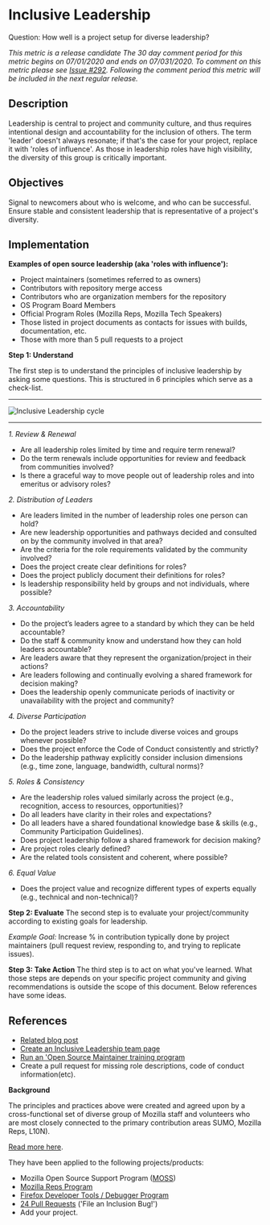 # Inclusive Leadership

Question: How well is a project setup for diverse leadership?

_This metric is a release candidate The 30 day comment period for this metric begins on 07/01/2020 and ends on 07/031/2020. To comment on this metric please see [Issue #292](https://github.com/chaoss/wg-diversity-inclusion/issues/292). Following the comment period this metric will be included in the next regular release._

## Description

Leadership is central to project and community culture, and thus requires intentional design and accountability for the inclusion of others. The term 'leader' doesn't always resonate; if that's the case for your project, replace it with 'roles of influence'. As those in leadership roles have high visibility, the diversity of this group is critically important.


## Objectives

Signal to newcomers about who is welcome, and who can be successful. Ensure stable and consistent leadership that is representative of a project's diversity.


## Implementation

**Examples of open source leadership (aka 'roles with influence'):**

* Project maintainers (sometimes referred to as owners)
* Contributors with repository merge access
* Contributors who are organization members for the repository
* OS Program Board Members
* Official Program Roles (Mozilla Reps, Mozilla Tech Speakers)
* Those listed in project documents as contacts for issues with builds, documentation, etc.
* Those with more than 5 pull requests to a project


**Step 1: Understand**

The first step is to understand the principles of inclusive leadership by asking some questions. This is structured in 6 principles which serve as a check-list.

----

![Inclusive Leadership cycle](https://mozilla.github.io/maintainer-cohort/img/il.png)

----

_1. Review & Renewal_

* Are all leadership roles limited by time and require term renewal?
* Do the term renewals include opportunities for review and feedback from communities involved?
* Is there a graceful way to move people out of leadership roles and into emeritus or advisory roles?

_2. Distribution of Leaders_

* Are leaders limited in the number of leadership roles one person can hold?
* Are new leadership opportunities and pathways decided and consulted on by the community involved in that area?
* Are the criteria for the role requirements validated by the community involved?
* Does the project create clear definitions for roles?
* Does the project publicly document their definitions for roles?
* Is leadership responsibility held by groups and not individuals, where possible?

_3. Accountability_

* Do the project’s leaders agree to a standard by which they can be held accountable?
* Do the staff & community know and understand how they can hold leaders accountable?
* Are leaders aware that they represent the organization/project in their actions?
* Are leaders following and continually evolving a shared framework for decision making?
* Does the leadership openly communicate periods of inactivity or unavailability with the project and community?

_4. Diverse Participation_

* Do the project leaders strive to include diverse voices and groups whenever possible?
* Does the project enforce the Code of Conduct consistently and strictly?
* Do the leadership pathway explicitly consider inclusion dimensions (e.g., time zone, language, bandwidth, cultural norms)?

_5. Roles & Consistency_

* Are the leadership roles valued similarly across the project (e.g., recognition, access to resources, opportunities)?
* Do all leaders have clarity in their roles and expectations?
* Do all leaders have a shared foundational knowledge base & skills (e.g., Community Participation Guidelines).
* Does project leadership follow a shared framework for decision making?
* Are project roles clearly defined?
* Are the related tools consistent and coherent, where possible?

_6. Equal Value_

* Does the project value and recognize different types of experts equally (e.g., technical and non-technical)?


**Step 2: Evaluate**
The second step is to evaluate your project/community according to existing goals for leadership.  

_Example Goal:_ Increase % in contribution typically done by project maintainers (pull request review, responding to, and trying to replicate issues).

**Step 3: Take Action**
The third step is to act on what you've learned. What those steps are depends on your specific project community and giving recommendations is outside the scope of this document. Below references have some ideas.


## References

* [Related blog post](https://medium.com/@sunnydeveloper/how-to-apply-metrics-for-inclusion-to-your-open-source-project-71b4e31a7b0c)
* [Create an Inclusive Leadership team page](https://github.com/mozilla/diversity/blob/master/leadership/inclusive-leadership-template.md)
* [Run an 'Open Source Maintainer training program](https://mozilla.github.io/maintainer-cohort/)
* Create a pull request for missing role descriptions, code of conduct information(etc).


**Background**

The principles and practices above were created and agreed upon by a cross-functional set of diverse group of Mozilla staff and volunteers who are most closely connected to the primary contribution areas SUMO, Mozilla Reps, L10N).

[Read more here](https://wiki.mozilla.org/Volunteer_leadership_principles).

They have been applied to the following projects/products:

* Mozilla Open Source Support Program ([MOSS](https://www.mozilla.org/en-US/moss/))
* [Mozilla Reps Program](https://blog.mozilla.org/mozillareps/2018/10/10/community-coordinator-role/)
* [Firefox Developer Tools / Debugger Program](https://github.com/firefox-devtools/debugger/blob/aa827095d86475f816017ff35d6f9c2e83cf7b9b/docs/community-team.md)
* [24 Pull Requests](https://24pullrequests.com/) ('File an Inclusion Bug!')
* Add your project.
